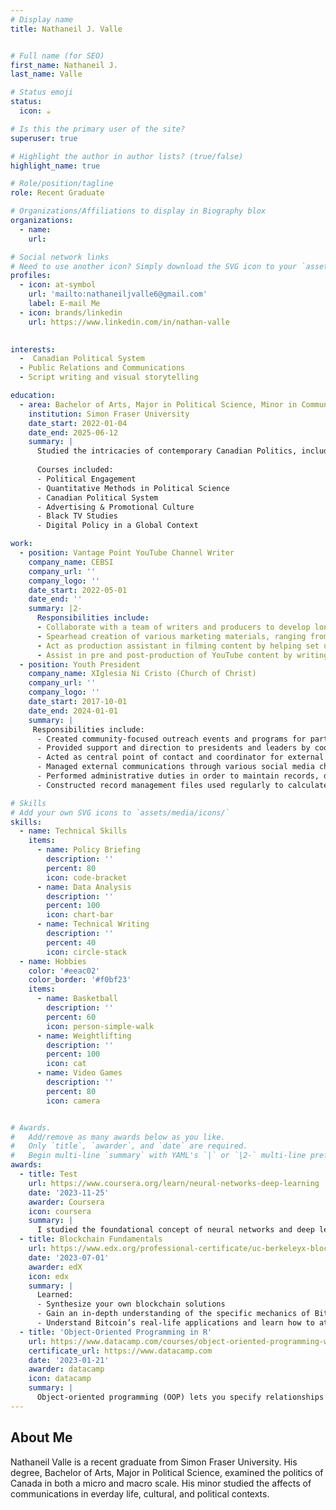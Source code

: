```yaml
---
# Display name
title: Nathaneil J. Valle 


# Full name (for SEO)
first_name: Nathaneil J.
last_name: Valle

# Status emoji
status:
  icon: ☕️

# Is this the primary user of the site?
superuser: true

# Highlight the author in author lists? (true/false)
highlight_name: true

# Role/position/tagline
role: Recent Graduate

# Organizations/Affiliations to display in Biography blox
organizations:
  - name: 
    url: 

# Social network links
# Need to use another icon? Simply download the SVG icon to your `assets/media/icons/` folder.
profiles:
  - icon: at-symbol
    url: 'mailto:nathaneiljvalle6@gmail.com'
    label: E-mail Me
  - icon: brands/linkedin
    url: https://www.linkedin.com/in/nathan-valle
  

interests:
  -  Canadian Political System
  - Public Relations and Communications
  - Script writing and visual storytelling

education:
  - area: Bachelor of Arts, Major in Political Science, Minor in Communications
    institution: Simon Fraser University
    date_start: 2022-01-04
    date_end: 2025-06-12
    summary: |
      Studied the intricacies of contemporary Canadian Politics, including research into the Canadian constitution and examination of political instutions within Canada. Study was also conducted on theories of communications, and how communications influences our everday life alongside political contexts. 
   
      Courses included:
      - Political Engagement
      - Quantitative Methods in Political Science
      - Canadian Political System
      - Advertising & Promotional Culture
      - Black TV Studies
      - Digital Policy in a Global Context

work:
  - position: Vantage Point YouTube Channel Writer
    company_name: CEBSI
    company_url: ''
    company_logo: ''
    date_start: 2022-05-01
    date_end: ''
    summary: |2-
      Responsibilities include:
      - Collaborate with a team of writers and producers to develop long-form content which enhances viewer understanding of family and community topics
      - Spearhead creation of various marketing materials, ranging from Instagram reels and blog posts, to increase engagement and interaction
      - Act as production assistant in filming content by helping set up filming location, lighting, and take BTS photos for documentation
      - Assist in pre and post-production of YouTube content by writing and editing scripts before filming, as well as editing transcripts for captions
  - position: Youth President
    company_name: XIglesia Ni Cristo (Church of Christ)
    company_url: ''
    company_logo: ''
    date_start: 2017-10-01
    date_end: 2024-01-01
    summary: |
     Responsibilities include:
      - Created community-focused outreach events and programs for participants of all ages to foster strong connections and relationships
      - Provided support and direction to presidents and leaders by coordinating with team members throughout the lanning phase of large-scale community events
      - Acted as central point of contact and coordinator for external agencies to help foster positive relationships with internal and external partnerships
      - Managed external communications through various social media channels for marketing purposes, and internally through messaging softwares
      - Performed administrative duties in order to maintain records, databases, and financial documents with respect to confidentiality
      - Constructed record management files used regularly to calculate participant attendance, venue information, and gather participant feedback

# Skills
# Add your own SVG icons to `assets/media/icons/`
skills:
  - name: Technical Skills
    items:
      - name: Policy Briefing
        description: ''
        percent: 80
        icon: code-bracket
      - name: Data Analysis
        description: ''
        percent: 100
        icon: chart-bar
      - name: Technical Writing
        description: ''
        percent: 40
        icon: circle-stack
  - name: Hobbies
    color: '#eeac02'
    color_border: '#f0bf23'
    items:
      - name: Basketball
        description: ''
        percent: 60
        icon: person-simple-walk
      - name: Weightlifting
        description: ''
        percent: 100
        icon: cat
      - name: Video Games
        description: ''
        percent: 80
        icon: camera


# Awards.
#   Add/remove as many awards below as you like.
#   Only `title`, `awarder`, and `date` are required.
#   Begin multi-line `summary` with YAML's `|` or `|2-` multi-line prefix and indent 2 spaces below.
awards:
  - title: Test
    url: https://www.coursera.org/learn/neural-networks-deep-learning
    date: '2023-11-25'
    awarder: Coursera
    icon: coursera
    summary: |
      I studied the foundational concept of neural networks and deep learning. By the end, I was familiar with the significant technological trends driving the rise of deep learning; build, train, and apply fully connected deep neural networks; implement efficient (vectorized) neural networks; identify key parameters in a neural network’s architecture; and apply deep learning to your own applications.
  - title: Blockchain Fundamentals
    url: https://www.edx.org/professional-certificate/uc-berkeleyx-blockchain-fundamentals
    date: '2023-07-01'
    awarder: edX
    icon: edx
    summary: |
      Learned:
      - Synthesize your own blockchain solutions
      - Gain an in-depth understanding of the specific mechanics of Bitcoin
      - Understand Bitcoin’s real-life applications and learn how to attack and destroy Bitcoin, Ethereum, smart contracts and Dapps, and alternatives to Bitcoin’s Proof-of-Work consensus algorithm
  - title: 'Object-Oriented Programming in R'
    url: https://www.datacamp.com/courses/object-oriented-programming-with-s3-and-r6-in-r
    certificate_url: https://www.datacamp.com
    date: '2023-01-21'
    awarder: datacamp
    icon: datacamp
    summary: |
      Object-oriented programming (OOP) lets you specify relationships between functions and the objects that they can act on, helping you manage complexity in your code. This is an intermediate level course, providing an introduction to OOP, using the S3 and R6 systems. S3 is a great day-to-day R programming tool that simplifies some of the functions that you write. R6 is especially useful for industry-specific analyses, working with web APIs, and building GUIs.
---
```


## About Me

Nathaneil Valle is a recent graduate from Simon Fraser University. His degree, Bachelor of Arts, Major in Political Science, examined the politics of Canada in both a micro and macro scale. His minor studied the affects of communications in everday life, cultural, and political contexts. 
